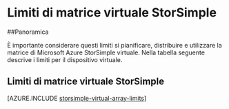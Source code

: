 <properties 
   pageTitle="Limiti di matrice virtuale StorSimple | Microsoft Azure"
   description="Descrive i limiti di sistema e le dimensioni consigliate per i componenti di Microsoft Azure StorSimple virtuale in forma di matrice e connessioni."
   services="storsimple"
   documentationCenter="NA"
   authors="alkohli"
   manager="carmonm"
   editor="" />
<tags 
   ms.service="storsimple"
   ms.devlang="NA"
   ms.topic="article"
   ms.tgt_pltfrm="NA"
   ms.workload="TBD"
   ms.date="10/05/2016"
   ms.author="alkohli" />


# <a name="storsimple-virtual-array-limits"></a>Limiti di matrice virtuale StorSimple

##<a name="overview"></a>Panoramica

È importante considerare questi limiti si pianificare, distribuire e utilizzare la matrice di Microsoft Azure StorSimple virtuale. Nella tabella seguente descrive i limiti per il dispositivo virtuale.

## <a name="storsimple-virtual-array-limits"></a>Limiti di matrice virtuale StorSimple 

[AZURE.INCLUDE [storsimple-virtual-array-limits](../../includes/storsimple-virtual-array-limits.md)]

